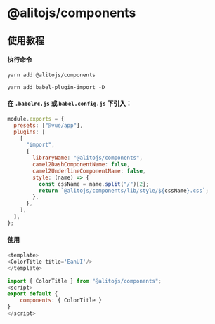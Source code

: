 # @alitojs/components

## 使用教程

#### 执行命令

```
yarn add @alitojs/components

yarn add babel-plugin-import -D
```

#### 在 `.babelrc.js` 或 `babel.config.js` 下引入：

```js
module.exports = {
  presets: ["@vue/app"],
  plugins: [
    [
      "import",
      {
        libraryName: "@alitojs/components",
        camel2DashComponentName: false,
        camel2UnderlineComponentName: false,
        style: (name) => {
          const cssName = name.split("/")[2];
          return `@alitojs/components/lib/style/${cssName}.css`;
        },
      },
    ],
  ],
};
```

#### 使用

```js
<template>
<ColorTitle title='EanUI'/>
</template>

import { ColorTitle } from "@alitojs/components";
<script>
export default {
    components: { ColorTitle }
}
</script>
```
